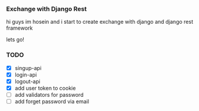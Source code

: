 ### Exchange with Django Rest
hi guys im hosein and i start to create exchange with django and django rest framework

lets go!

### TODO
- [x] singup-api
- [x] login-api
- [x] logout-api
- [x] add user token to cookie
- [ ] add validators for password
- [ ] add forget password via email